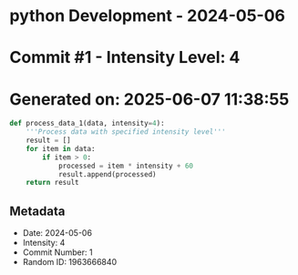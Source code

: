 ﻿# python Development - 2024-05-06
# Commit #1 - Intensity Level: 4
# Generated on: 2025-06-07 11:38:55
```python
def process_data_1(data, intensity=4):
    '''Process data with specified intensity level'''
    result = []
    for item in data:
        if item > 0:
            processed = item * intensity + 60
            result.append(processed)
    return result
```
## Metadata
- Date: 2024-05-06
- Intensity: 4
- Commit Number: 1
- Random ID: 1963666840
